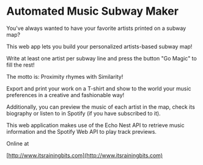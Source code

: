 
# Automated Music Subway Maker

You've always wanted to have your favorite artists printed on a subway map?

This web app lets you build your personalized artists-based subway map!

Write at least one artist per subway line and press the button "Go Magic" to fill the rest!

The motto is: Proximity rhymes with Similarity!

Export and print your work on a T-shirt and show to the world your music preferences in a creative and fashionable way!

Additionally, you can preview the music of each artist in the map, check its biography or listen to in Spotify (if you have subscribed to it).

This web application makes use of the Echo Nest API to retrieve music information and the Spotify Web API to play track previews.

Online at

[http://www.itsrainingbits.com](http://www.itsrainingbits.com)

